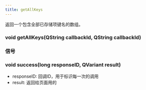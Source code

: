 ```yaml
---
title: getAllKeys
---
```


返回一个包含全部已存储项键名的数组。

### void getAllKeys(QString callbackId, QString callbackId)

### 信号
### void success(long responseID, QVariant result)
- responseID:	回调ID，用于标识每一次的调用
- result:  返回给页面用的